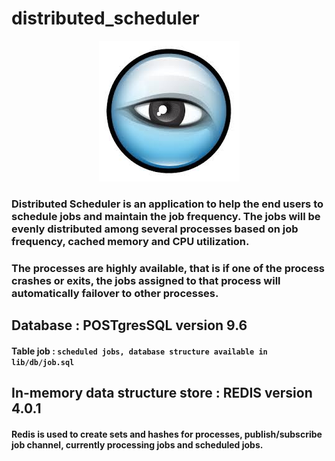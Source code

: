 # distributed_scheduler

<p align="center"><img src="image/read.jpg" alt="Read me"></p>

### Distributed Scheduler is an application to help the end users to schedule jobs and maintain the job frequency. The jobs will be evenly distributed among several processes based on job frequency, cached memory and CPU utilization.
### The processes are highly available, that is if one of the process crashes or exits, the jobs assigned to that process will automatically failover to other processes.

## Database : POSTgresSQL version 9.6
#### Table **job** : `scheduled jobs, database structure available in lib/db/job.sql`

## In-memory data structure store : REDIS version 4.0.1
#### Redis is used to create sets and hashes for processes, publish/subscribe job channel, currently processing jobs and scheduled jobs.




